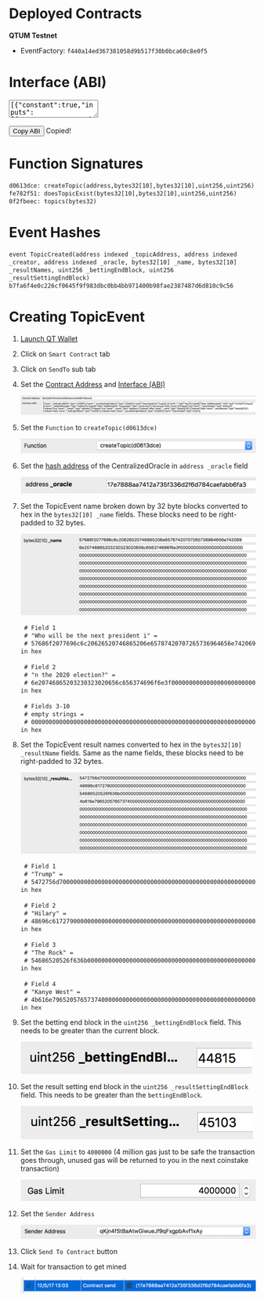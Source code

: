 # Deployed Contracts

**QTUM Testnet**

* EventFactory: `f440a14ed367381058d9b517f30b0bca60c8e0f5`

# Interface (ABI)
<textarea id="event_factory_abi" class="abi" readonly rows="2">
[{"constant":true,"inputs":[{"name":"","type":"bytes32"}],"name":"topics","outputs":[{"name":"","type":"address"}],"payable":false,"stateMutability":"view","type":"function"},{"constant":false,"inputs":[{"name":"_oracle","type":"address"},{"name":"_name","type":"bytes32[10]"},{"name":"_resultNames","type":"bytes32[10]"},{"name":"_bettingEndBlock","type":"uint256"},{"name":"_resultSettingEndBlock","type":"uint256"}],"name":"createTopic","outputs":[{"name":"topicEvent","type":"address"}],"payable":false,"stateMutability":"nonpayable","type":"function"},{"constant":true,"inputs":[{"name":"_name","type":"bytes32[10]"},{"name":"_resultNames","type":"bytes32[10]"},{"name":"_bettingEndBlock","type":"uint256"},{"name":"_resultSettingEndBlock","type":"uint256"}],"name":"doesTopicExist","outputs":[{"name":"","type":"bool"}],"payable":false,"stateMutability":"view","type":"function"},{"inputs":[{"name":"_addressManager","type":"address"}],"payable":false,"stateMutability":"nonpayable","type":"constructor"},{"anonymous":false,"inputs":[{"indexed":true,"name":"_topicAddress","type":"address"},{"indexed":true,"name":"_creator","type":"address"},{"indexed":true,"name":"_oracle","type":"address"},{"indexed":false,"name":"_name","type":"bytes32[10]"},{"indexed":false,"name":"_resultNames","type":"bytes32[10]"},{"indexed":false,"name":"_bettingEndBlock","type":"uint256"},{"indexed":false,"name":"_resultSettingEndBlock","type":"uint256"}],"name":"TopicCreated","type":"event"}]
</textarea>
<button class="btn" data-clipboard-target="#event_factory_abi">Copy ABI</button>
<span class="copied">Copied!</span>

# Function Signatures

    d0613dce: createTopic(address,bytes32[10],bytes32[10],uint256,uint256)
    fe782f51: doesTopicExist(bytes32[10],bytes32[10],uint256,uint256)
    0f2fbeec: topics(bytes32)

# Event Hashes

    event TopicCreated(address indexed _topicAddress, address indexed _creator, address indexed _oracle, bytes32[10] _name, bytes32[10] _resultNames, uint256 _bettingEndBlock, uint256 _resultSettingEndBlock)
    b7fa6f4e0c226cf0645f9f983dbc0bb4bb971400b98fae2387487d6d810c9c56

# Creating TopicEvent
1. [Launch QT Wallet](../qtum/qt_wallet.md#launch-qt-wallet)
2. Click on `Smart Contract` tab
3. Click on `SendTo` sub tab
4. Set the [Contract Address](#deployed-contracts) and [Interface (ABI)](#interface-abi)

    ![](../img/create_topicevent1.png)

5. Set the `Function` to `createTopic(d0613dce)`

    ![](../img/create_topicevent2.png)

6. Set the [hash address](../qtum/qt_wallet.md#convert-qtum-address-to-hash) of the CentralizedOracle in `address _oracle` field

    ![](../img/create_topicevent3.png)

7. Set the TopicEvent name broken down by 32 byte blocks converted to hex in the `bytes32[10] _name` fields. These blocks need to be right-padded to 32 bytes. 

    ![](../img/create_topicevent4.png)

        # Field 1
        # "Who will be the next president i" = 
        # 57686f2077696c6c20626520746865206e65787420707265736964656e742069 in hex

        # Field 2
        # "n the 2020 election?" = 
        # 6e20746865203230323020656c656374696f6e3f000000000000000000000000 in hex

        # Fields 3-10
        # empty strings = 
        # 0000000000000000000000000000000000000000000000000000000000000000 in hex

8. Set the TopicEvent result names converted to hex in the `bytes32[10] _resultName` fields. Same as the name fields, these blocks need to be right-padded to 32 bytes.

    ![](../img/create_topicevent5.png)

        # Field 1
        # "Trump" = 
        # 5472756d70000000000000000000000000000000000000000000000000000000 in hex

        # Field 2
        # "Hilary" = 
        # 48696c6172790000000000000000000000000000000000000000000000000000 in hex

        # Field 3
        # "The Rock" = 
        # 54686520526f636b000000000000000000000000000000000000000000000000 in hex

        # Field 4
        # "Kanye West" = 
        # 4b616e7965205765737400000000000000000000000000000000000000000000 in hex

9. Set the betting end block in the `uint256 _bettingEndBlock` field. This needs to be greater than the current block.

    ![](../img/create_topicevent6.png)

10. Set the result setting end block in the `uint256 _resultSettingEndBlock` field. This needs to be greater than the `bettingEndBlock`.

    ![](../img/create_topicevent7.png)

11. Set the `Gas Limit` to `4000000` (4 million gas just to be safe the transaction goes through, unused gas will be returned to you in the next coinstake transaction)

    ![](../img/create_topicevent8.png)

12. Set the `Sender Address`

    ![](../img/create_topicevent9.png)

13. Click `Send To Contract` button
14. Wait for transaction to get mined

    ![](../img/create_topicevent10.png)
